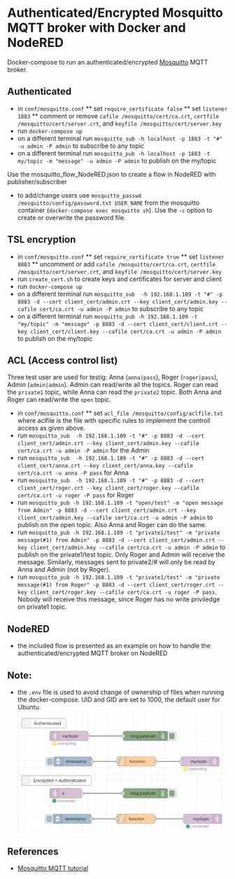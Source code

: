 # Authenticated/Encrypted Mosquitto MQTT broker with Docker and NodeRED

Docker-compose to run an authenticated/encrypted [Mosquitto](https://mosquitto.org/) MQTT broker.

## Authenticated
* in ```conf/mosquitto.conf```
** set ```require_certificate false``` 
** set ```listener 1883```
** comment or remove ```cafile /mosquitto/cert/ca.crt```, ```certfile /mosquitto/cert/server.crt```, and ```keyfile /mosquitto/cert/server.key```
* run ```docker-compose up```
* on a different terminal run ```mosquitto_sub -h localhost -p 1883 -t "#" -u admin -P admin``` to subscribe to any topic
* on a different terminal run ```mosquitto_pub -h localhost -p 1883 -t my/topic -m "message" -u admin -P admin``` to publish on the my/topic

Use the mosquitto_flow_NodeRED.json to create a flow in NodeRED with publisher/subscriber

* to add/change users use ```mosquitto_passwd /mosquitto/config/password.txt USER_NAME``` from the mosquitto container (```docker-compose exec mosquitto sh```). Use the ```-c``` option to create or overwrite the password file.

## TSL encryption
* in ```conf/mosquitto.conf```
** set ```require_certificate true``` 
** set ```listener 8883```
** uncomment or add ```cafile /mosquitto/cert/ca.crt```, ```certfile /mosquitto/cert/server.crt```, and ```keyfile /mosquitto/cert/server.key```
* run ```create_cert.sh``` to create keys and certificates for server and client
* run ```docker-compose up```
* on a different terminal run ```mosquitto_sub  -h 192.168.1.109 -t "#" -p 8883 -d --cert client_cert/admin.crt --key client_cert/admin.key --cafile cert/ca.crt -u admin -P admin``` to subscribe to any topic
* on a different terminal run ```mosquitto_pub -h 192.168.1.109 -t "my/topic" -m "message" -p 8883 -d --cert client_cert/client.crt --key client_cert/client.key --cafile cert/ca.crt -u admin -P admin``` to publish on the my/topic

## ACL (Access control list)
Three test user are used for testig: Anna (```anna|pass```), Roger (```roger|pass```), Admin (```admin|admin```). Admin can read/write all the topics. Roger can read the ```private1``` topic, while Anna can read the ```private2``` topic. Both Anna and Roger can read/write the ```open``` topic.
 
* in ```conf/mosquitto.conf```
** set ```acl_file /mosquitto/config/aclfile.txt``` where aclfile is the file with specific rules to implement the controll access as given above. 
* run ```mosquitto_sub  -h 192.168.1.109 -t "#" -p 8883 -d --cert client_cert/admin.crt --key client_cert/admin.key --cafile cert/ca.crt -u admin -P admin``` for the Admin
* run ```mosquitto_sub  -h 192.168.1.109 -t "#" -p 8883 -d --cert client_cert/anna.crt --key client_cert/anna.key --cafile cert/ca.crt -u anna -P pass``` for Anna
* run ```mosquitto_sub  -h 192.168.1.109 -t "#" -p 8883 -d --cert client_cert/roger.crt --key client_cert/roger.key --cafile cert/ca.crt -u roger -P pass``` for Roger
* run ```mosquitto_pub -h 192.168.1.109 -t "open/test" -m "open message from Admin" -p 8883 -d --cert client_cert/admin.crt --key client_cert/admin.key --cafile cert/ca.crt -u admin -P admin``` to publish on the open topic. Also Anna and Roger can do the same.
* run ```mosquitto_pub -h 192.168.1.109 -t "private1/test" -m "private message(#1) from Admin" -p 8883 -d --cert client_cert/admin.crt --key client_cert/admin.key --cafile cert/ca.crt -u admin -P admin``` to publish on the private1/test topic. Only Roger and Admin will receive the message. Similarly, messages sent to private2/# will only be read by Anna and Admin (not by Roger).
* run ```mosquitto_pub -h 192.168.1.109 -t "private1/test" -m "private message(#1) from Roger" -p 8883 -d --cert client_cert/roger.crt --key client_cert/roger.key --cafile cert/ca.crt -u roger -P pass```. Nobody will receive this message, since Roger has no write priviledge on private1 topic.

## NodeRED
* the included flow is presented as an example on how to handle the authenticated/encrypted MQTT broker on NodeRED

## Note:
* the ```.env``` file is used to avoid change of ownership of files when running the docker-compose. UID and GID are set to 1000, the default user for Ubuntu.   
![flow](./imgs/MQTT_noreRED.png)

## References
* [Mosquitto MQTT tutorial](https://medium.com/himinds/mqtt-broker-with-secure-tls-communication-on-ubuntu-18-04-lts-and-an-esp32-mqtt-client-5c25fd7afe67)
